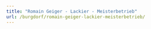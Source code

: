 ```yaml
---
title: "Romain Geiger - Lackier - Meisterbetrieb"
url: /burgdorf/romain-geiger-lackier-meisterbetrieb/
---
```

